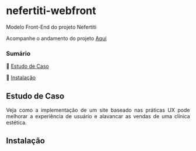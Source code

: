 # nefertiti-webfront

Modelo Front-End do projeto Nefertiti

Acompanhe o andamento do projeto  <a href="https://almeidastor.github.io/nefertiti-webfront/">Aqui</a>


### Sumário
🔹 [Estudo de Caso](#estudo-de-caso)

🔹 [Instalação](#instalação)






## Estudo de Caso 
<p align="justify">
Veja como a implementação de um site baseado nas práticas UX pode melhorar a experiência de usuário e alavancar as vendas de uma clínica estética.
</p>


## Instalação